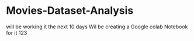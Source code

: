 # Movies-Dataset-Analysis
will be working it the next 10 days
Wil be creating a Google colab Notebook for it
123


